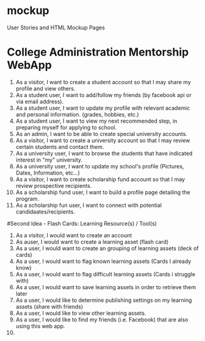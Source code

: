 mockup
======

User Stories and HTML Mockup Pages
# College Administration Mentorship WebApp

1. As a visitor, I want to create a student account so that I may share my profile and view others.
2. As a student user, I want to add/follow my friends (by facebook api or via email address).
3. As a student user, I want to update my profile with relevant academic and personal information. (grades, hobbies, etc.)
4. As a student user, I want to view my next recommended step, in preparing myself for applying to school.
5. As an admin, I want to be able to create special university accounts.
6. As a visitor, I want to create a university account so that I may review certain students and contact them.
7. As a university user, I want to browse the students that have indicated interest in "my" university.
8. As a university user, I want to update my school's profile (Pictures, Dates, Information, etc...)
9. As a visitor, I want to create scholarship fund account so that I may review prospective recipients.
10. As a scholarship fund user, I want to build a profile page detailing the program.
11. As a scholarship fun user, I want to connect with potential candidaates/recipients.

#Second Idea - Flash Cards: Learning Resource(s) / Tool(s)
1. As a visitor, I would want to create an account
2. As auser, I would want to create a learning asset (flash card)
3. As a user, I would want to create an grouping of learning assets (deck of cards)
4. As a user, I would want to flag known learning assets (Cards I already know)
5. As a user, I would want to flag difficult learning assets (Cards i struggle with)
6. As a user, I would want to save learning assets in order to retrieve them later
7. As a user, I would like to determine publishing settings on my learning assets (share with friends)
8. As a user, I would like to view other learning assets.
9. As a user, I would like to find my friends (i.e. Facebook) that are also using this web app.
10. 

